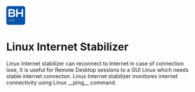 <div class="header">
  <img src="https://github.com/babakhajizadeh/Linux-Internet-Stabilizer/blob/main/logo.png" alt="Babak Hajizadeh" style="height: 50px; width:50px;"/>
  <h1>Linux Internet Stabilizer</h1>
  </div>
Linux Internet stabilizer can reconnect to Internet in case of connection lose, 
It is useful for Remote Desktop sessions to a GUI Linux which needs stable internet connecton.
Linux Internet stabilizer monitores internet connectivity using Linux __ping__ command.
